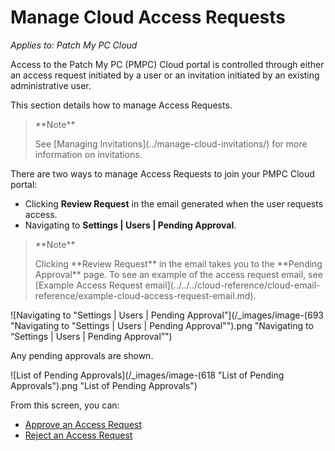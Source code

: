 # Manage Cloud Access Requests

_Applies to: Patch My PC Cloud_

Access to the Patch My PC (PMPC) Cloud portal is controlled through either an access request initiated by a user or an invitation initiated by an existing administrative user.

This section details how to manage Access Requests.

<blockquote class="wp-block-quote">
<p>**Note**</p>
<p>See [Managing Invitations](../manage-cloud-invitations/) for more information on invitations.</p>
</blockquote>

There are two ways to manage Access Requests to join your PMPC Cloud portal:

* Clicking **Review Request** in the email generated when the user requests access.
* Navigating to **Settings | Users | Pending Approval**.

<blockquote class="wp-block-quote">
<p>**Note**</p>
<p>Clicking **Review Request** in the email takes you to the **Pending Approval** page. To see an example of the access request email, see [Example Access Request email](../../../cloud-reference/cloud-email-reference/example-cloud-access-request-email.md).</p>
</blockquote>

![Navigating to "Settings | Users | Pending Approval"](/_images/image-(693 "Navigating to \"Settings | Users | Pending Approval\"").png "Navigating to “Settings | Users | Pending Approval”")

Any pending approvals are shown.

![List of Pending Approvals](/_images/image-(618 "List of Pending Approvals").png "List of Pending Approvals")

From this screen, you can:

* [Approve an Access Request](approve-a-cloud-access-request.md)
* [Reject an Access Request](reject-a-cloud-access-request.md)
